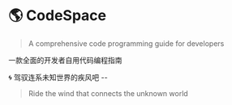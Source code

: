 
# :earth_americas: CodeSpace
> A comprehensive code programming guide for developers 

一款全面的开发者自用代码编程指南

:cyclone: 驾驭连系未知世界的疾风吧 --
> Ride the wind that connects the unknown world
